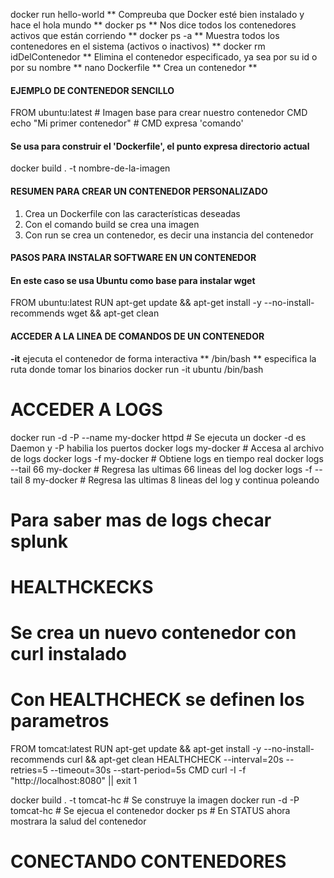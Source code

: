 docker run hello-world ** Compreuba que Docker esté bien instalado y hace el hola mundo **
docker ps ** Nos dice todos los contenedores activos que están corriendo **
docker ps -a ** Muestra todos los contenedores en el sistema (activos o inactivos) **
docker rm idDelContenedor ** Elimina el contenedor especificado, ya sea por su id o por su nombre **
nano Dockerfile ** Crea un contenedor **

#### EJEMPLO DE CONTENEDOR SENCILLO
FROM ubuntu:latest # Imagen base para crear nuestro contenedor
CMD echo "Mi primer contenedor" # CMD expresa 'comando'
#### Se usa para construir el 'Dockerfile', el punto expresa directorio actual
docker build . -t nombre-de-la-imagen

#### RESUMEN PARA CREAR UN CONTENEDOR PERSONALIZADO
1) Crea un Dockerfile con las características deseadas
2) Con el comando build se crea una imagen
3) Con run se crea un contenedor, es decir una instancia del contenedor

#### PASOS PARA INSTALAR SOFTWARE EN UN CONTENEDOR
#### En este caso se usa Ubuntu como base para instalar wget
FROM ubuntu:latest
RUN apt-get update && apt-get install -y --no-install-recommends wget && apt-get clean

#### ACCEDER A LA LINEA DE COMANDOS DE UN CONTENEDOR
**-it** ejecuta el contenedor de forma interactiva
** /bin/bash ** especifica la ruta donde tomar los binarios
docker run -it ubuntu /bin/bash

# ACCEDER A LOGS
docker run -d -P --name my-docker httpd # Se ejecuta un docker -d es Daemon y -P habilia los puertos
docker logs my-docker # Accesa al archivo de logs
docker logs -f my-docker # Obtiene logs en tiempo real
docker logs --tail 66 my-docker # Regresa las ultimas 66 lineas del log
docker logs -f --tail 8 my-docker # Regresa las ultimas 8 lineas del log y continua poleando
# Para saber mas de logs checar splunk

# HEALTHCKECKS
# Se crea un nuevo contenedor con curl instalado
# Con HEALTHCHECK se definen los parametros
FROM tomcat:latest
RUN apt-get update && apt-get install -y --no-install-recommends curl && apt-get clean
HEALTHCHECK --interval=20s --retries=5 --timeout=30s --start-period=5s CMD curl -I -f "http://localhost:8080" || exit 1

docker build . -t tomcat-hc # Se construye la imagen
docker run -d -P tomcat-hc # Se ejecua el contenedor
docker ps # En STATUS ahora mostrara la salud del contenedor

# CONECTANDO CONTENEDORES